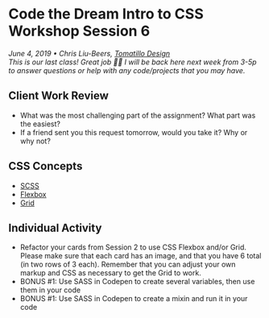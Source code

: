 # Code the Dream Intro to CSS Workshop Session 6
_June 4, 2019 • Chris Liu-Beers, [Tomatillo Design](http://www.tomatillodesign.com/)_<br/>
_This is our last class! Great job :clap::tada: I will be back here next week from 3-5p to answer questions or help with any code/projects that you may have._

## Client Work Review
- What was the most challenging part of the assignment? What part was the easiest?
- If a friend sent you this request tomorrow, would you take it? Why or why not?

## CSS Concepts
- [SCSS](https://sass-lang.com/guide)
- [Flexbox](https://css-tricks.com/snippets/css/a-guide-to-flexbox/)
- [Grid](https://css-tricks.com/snippets/css/complete-guide-grid/)

## Individual Activity
- Refactor your cards from Session 2 to use CSS Flexbox and/or Grid. Please make sure that each card has an image, and that you have 6 total (in two rows of 3 each). Remember that you can adjust your own markup and CSS as necessary to get the Grid to work.
- BONUS #1: Use SASS in Codepen to create several variables, then use them in your code
- BONUS #1: Use SASS in Codepen to create a mixin and run it in your code
